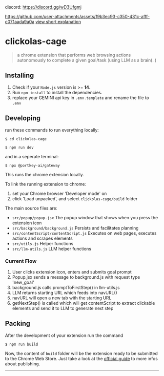discord: https://discord.gg/wD3Ufgmj


https://github.com/user-attachments/assets/f9b3ec93-c350-431c-afff-c071aada9a0a
[view short explanation](https://www.youtube.com/watch?v=HVevc5XnKJU)

# clickolas-cage

> a chrome extension that performs web browsing actions autonomously to complete a given goal/task (using LLM as a brain).
)



## Installing

1. Check if your `Node.js` version is >= **14**.
2. Run `npm install` to install the dependencies.
3. replace your GEMINI api key in `.env.template` and rename the file  to `.env`

## Developing

run these commands to run everything locally:
```shell
$ cd clickolas-cage

$ npm run dev
```
and in a seperate terminal:
```shell
$ npx @portkey-ai/gateway
```
This runs the chrome extension locally.

To link the running extension to chrome:
1. set your Chrome browser 'Developer mode' on
2. click 'Load unpacked', and select `clickolas-cage/build` folder

The main source files are:
- `src/popup/popup.jsx` The popup window that shows when you press the extension icon
- `src/background/background.js` Persists and facilitates planning
- `src/contentScript/contentScript.js` Executes on web pages, executes actions and scrapes elements
- `src/utils.js` Helper functions
- `src/llm-utils.js` LLM helper functions

### Current Flow
1. User clicks extension icon, enters and submits goal prompt
2. Popup.jsx sends a message to background.js with request type 'new_goal'
3. background.js calls promptToFirstStep() in llm-utils.js
4. LLM returns starting URL which feeds into navURL()
5. navURL will open a new tab with the starting URL
6. getNextStep() is called which will get contentScript to extract clickable elements and send it to LLM to generate next step




## Packing

After the development of your extension run the command

```shell
$ npm run build
```

Now, the content of `build` folder will be the extension ready to be submitted to the Chrome Web Store. Just take a look at the [official guide](https://developer.chrome.com/webstore/publish) to more infos about publishing.

---

